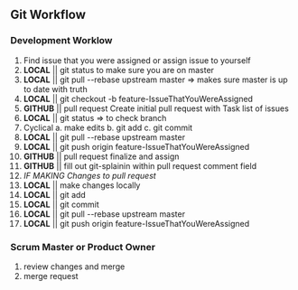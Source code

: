 ## Git Workflow

### Development Worklow
1. Find issue that you were assigned or assign issue to yourself
1. **LOCAL** || git status to make sure you are on master
1. **LOCAL** || git pull --rebase upstream master => makes sure master is up to date with truth
1. **LOCAL** || git checkout -b feature-IssueThatYouWereAssigned
1. **GITHUB** || pull request Create initial pull request with Task list of issues
1. **LOCAL** || git status => to check branch
1. Cyclical
  a. make edits
  b. git add
  c. git commit
1. **LOCAL** || git pull --rebase upstream master
1. **LOCAL** || git push origin feature-IssueThatYouWereAssigned
1. **GITHUB** || pull request finalize and assign
1. **GITHUB** || fill out git-splainin within pull request comment field
1. *IF MAKING Changes to pull request*
  1. **LOCAL** || make changes locally
  1. **LOCAL** || git add
  1. **LOCAL** || git commit
  1. **LOCAL** || git pull --rebase upstream master
  1. **LOCAL** || git push origin feature-IssueThatYouWereAssigned


### Scrum Master or Product Owner
1. review changes and merge
1. merge request
